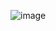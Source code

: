 ![image](https://user-images.githubusercontent.com/37501487/205123700-be2aff37-c4d9-4120-93f0-e960b5f83748.png)
